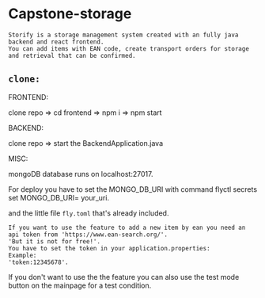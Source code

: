 # Capstone-storage



```
Storify is a storage management system created with an fully java backend and react frontend.
You can add items with EAN code, create transport orders for storage and retrieval that can be confirmed.
```
## `clone:`

FRONTEND:

clone repo => cd frontend => npm i => npm start

BACKEND:

clone repo => start the BackendApplication.java

MISC:

mongoDB database runs on localhost:27017.

For deploy you have to set the MONGO_DB_URI with command flyctl secrets set MONGO_DB_URI= your_uri.

and the little file `fly.toml` that's already included.

```
If you want to use the feature to add a new item by ean you need an api token from 'https://www.ean-search.org/'.
'But it is not for free!'.
You have to set the token in your application.properties:
Example:
'token:12345678'.
```
If you don't want to use the the feature you can also use the test mode button on the mainpage for a test condition.
